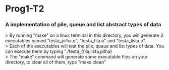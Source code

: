 <h1>Prog1-T2</h1>
<h3>A implementation of pile, queue and list abstract types of data</h3>
<p>
> By running "make" on a linux terminal in this directory, you will generate 3 executables named "testa_pilha.o", "testa_fila.o" and "testa_lista.o".<br>
> Each of the executables will test the pile, queue and list types of data. You can execute them by typing "./testa_{fila,lista,pilha}<br>
> The "make" command will generate some executable files on your directory, to clear all of them, type "make clean"
</p>